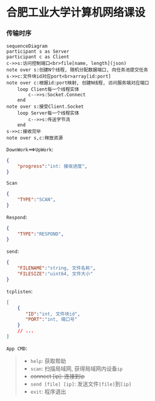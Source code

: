 # 合肥工业大学计算机网络课设

### 传输时序

```mermaid
sequenceDiagram
participant s as Server
participant c as Client
c->>s:访问控制端口<br>file[name, length](json)
note over s:创建N个线程, 随机分配数据端口, 向任务池提交任务
s->>c:文件块id对应port<br>array[id:port]
note over c:根据id:port映射, 创建N线程, 访问服务端对应端口
	loop Client每一个线程实体
		c-->>s:Socket.Connect
	end
note over s:接受Client.Socket
	loop Server每一个线程实体
		c-->>s:传送字节流
	end
s->>c:接收完毕
note over s,c:释放资源
```

`DownWork`==>`UpWork`:

```json
{
	"progress":"int: 接收进度",
}
```

`Scan`

```json
{
    "TYPE":"SCAN",
}
```

`Respond`:

```json
{
    "TYPE":"RESPOND",
}
```

`send`:

```json
{
    "FILENAME":"string, 文件名称",
    "FILESIZE":"uint64, 文件大小"
}
```

`tcplisten`:

```json
[
    {
       "ID":"int, 文件块id",
       "PORT":"int, 端口号"
    }
    // ...
]
```



`App CMD`:

> * `help`: 获取帮助
> * `scan`: 扫描局域网, 获得局域网内设备`ip`
> * ~~connect [ip]: 连接到ip~~
> * `send [file] [ip]`: 发送文件`[file]`到`[ip]`
> * `exit`: 程序退出
